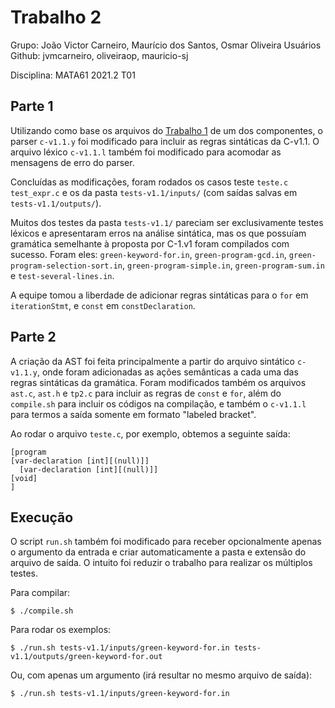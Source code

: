 # Trabalho 2
Grupo: João Victor Carneiro, Maurício dos Santos, Osmar Oliveira 
Usuários Github: jvmcarneiro, oliveiraop, mauricio-sj

Disciplina: MATA61 2021.2 T01


## Parte 1
Utilizando como base os arquivos do [Trabalho 1](../T1-jvmcarneiro) de um dos componentes, o parser `c-v1.1.y` foi modificado para incluir as regras sintáticas da C-v1.1.
O arquivo léxico `c-v1.1.l` também foi modificado para acomodar as mensagens de erro do parser.


Concluídas as modificações, foram rodados os casos teste `teste.c` `test_expr.c` e os da pasta `tests-v1.1/inputs/` (com saídas salvas em `tests-v1.1/outputs/`).

Muitos dos testes da pasta `tests-v1.1/` pareciam ser exclusivamente testes léxicos e apresentaram erros na análise sintática, mas os que possuíam gramática semelhante à proposta por C-1.v1 foram compilados com sucesso.
Foram eles: `green-keyword-for.in`, `green-program-gcd.in`, `green-program-selection-sort.in`, `green-program-simple.in`, `green-program-sum.in` e `test-several-lines.in`.

A equipe tomou a liberdade de adicionar regras sintáticas para o `for` em `iterationStmt`, e `const` em `constDeclaration`.

## Parte 2

A criação da AST foi feita principalmente a partir do arquivo sintático `c-v1.1.y`, onde foram adicionadas as ações semânticas a cada uma das regras sintáticas da gramática.
Foram modificados também os arquivos `ast.c`, `ast.h` e `tp2.c` para incluir as regras de `const` e `for`, além do `compile.sh` para incluir os códigos na compilação, e também o `c-v1.1.l` para termos a saída somente em formato "labeled bracket".

Ao rodar o arquivo `teste.c`, por exemplo, obtemos a seguinte saída:

```
[program
[var-declaration [int][(null)]]
  [var-declaration [int][(null)]]
[void]
]
```

## Execução

O script `run.sh` também foi modificado para receber opcionalmente apenas o argumento da entrada e criar automaticamente a pasta e extensão do arquivo de saída.
O intuito foi reduzir o trabalho para realizar os múltiplos testes.

Para compilar:

```
$ ./compile.sh
```

Para rodar os exemplos:

```
$ ./run.sh tests-v1.1/inputs/green-keyword-for.in tests-v1.1/outputs/green-keyword-for.out
```

Ou, com apenas um argumento (irá resultar no mesmo arquivo de saída):

```
$ ./run.sh tests-v1.1/inputs/green-keyword-for.in
```

